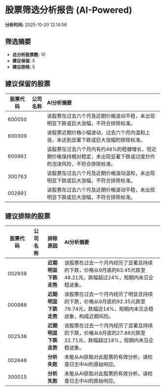 # 股票筛选分析报告 (AI-Powered)

**分析时间:** 2025-10-20 12:14:56

## 筛选摘要

- **总分析股票数:** 10
- **建议保留:** 5
- **建议排除:** 5

## 建议保留的股票

| 股票代码 | 公司名称 | AI分析摘要 |
|:---:|:---:|:---|
| 600050 |  | 该股票在过去六个月及近期价格波动平稳，未出现明显下跌或巨大涨幅，不符合排除标准。 |
| 600309 |  | 该股票近期价格小幅波动，过去六个月内温和上涨，未达到显著下跌或巨大涨幅的排除标准。 |
| 600961 |  | 该股票在过去六个月内有约48%的稳健增长，但近期价格保持相对稳定，未出现显著下跌或过度炒作的泡沫风险，不符合排除标准。 |
| 300763 |  | 该股票在过去六个月及近期价格波动温和，未出现明显下跌或巨大涨幅，不符合排除标准。 |
| 002991 |  | 该股票在过去六个月及近期价格波动平稳，未出现明显下跌或巨大涨幅，不符合排除标准。 |

## 建议排除的股票

| 股票代码 | 公司名称 | 排除原因 | AI分析摘要 |
|:---:|:---:|:---:|:---|
| 002938 |  | **近期明显下跌走势** | 该股票在过去一个月内经历了显著且持续的下跌，价格从9月底的63.45元跌至48.21元，跌幅超过24%，短期内未见企稳迹象。 |
| 000988 |  | **近期明显下跌走势** | 该股票在过去一个月内经历了明显且持续的下跌，价格从9月底的92.35元跌至79.74元，跌幅近14%，短期内未见企稳迹象，构成近期风险。 |
| 002536 |  | **近期明显下跌走势** | 该股票在过去一个月内经历了显著且持续的下跌，价格从9月底的27.86元跌至22.71元，跌幅超过18%，短期内未见企稳迹象。 |
| 002648 |  | **分析失败** | 未能从AI获取对此股票的有效分析。请检查日志中AI的原始响应。 |
| 300015 |  | **分析失败** | 未能从AI获取对此股票的有效分析。请检查日志中AI的原始响应。 |
